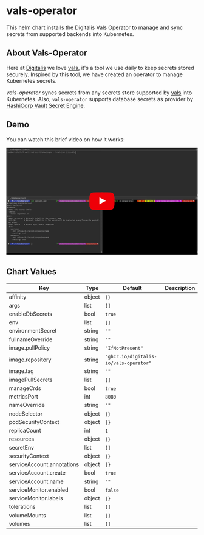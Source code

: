 vals-operator
=============

This helm chart installs the Digitalis Vals Operator to manage and sync secrets from supported backends into Kubernetes.

## About Vals-Operator

Here at [Digitalis](https://digitalis.io) we love [vals](https://github.com/helmfile/vals), it's a tool we use daily to keep secrets stored securely. Inspired by this tool,
we have created an operator to manage Kubernetes secrets.

*vals-operator* syncs secrets from any secrets store supported by [vals](https://github.com/helmfile/vals) into Kubernetes. Also, `vals-operator` supports database secrets
as provider by [HashiCorp Vault Secret Engine](https://developer.hashicorp.com/vault/docs/secrets/databases).


## Demo

You can watch this brief video on how it works:

[![YouTube](./youtube-video.png)](https://www.youtube.com/watch?feature=player_embedded&v=wLzkrKdSBT8)


## Chart Values

| Key | Type | Default | Description |
|-----|------|---------|-------------|
| affinity | object | `{}` |  |
| args | list | `[]` |  |
| enableDbSecrets | bool | `true` |  |
| env | list | `[]` |  |
| environmentSecret | string | `""` |  |
| fullnameOverride | string | `""` |  |
| image.pullPolicy | string | `"IfNotPresent"` |  |
| image.repository | string | `"ghcr.io/digitalis-io/vals-operator"` |  |
| image.tag | string | `""` |  |
| imagePullSecrets | list | `[]` |  |
| manageCrds | bool | `true` |  |
| metricsPort | int | `8080` |  |
| nameOverride | string | `""` |  |
| nodeSelector | object | `{}` |  |
| podSecurityContext | object | `{}` |  |
| replicaCount | int | `1` |  |
| resources | object | `{}` |  |
| secretEnv | list | `[]` |  |
| securityContext | object | `{}` |  |
| serviceAccount.annotations | object | `{}` |  |
| serviceAccount.create | bool | `true` |  |
| serviceAccount.name | string | `""` |  |
| serviceMonitor.enabled | bool | `false` |  |
| serviceMonitor.labels | object | `{}` |  |
| tolerations | list | `[]` |  |
| volumeMounts | list | `[]` |  |
| volumes | list | `[]` |  |
